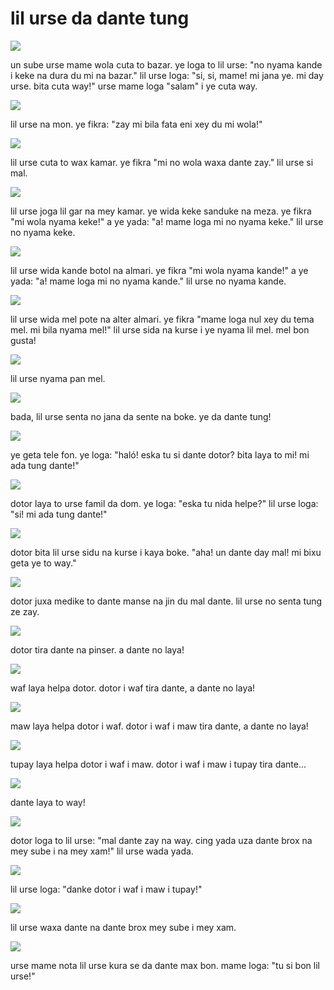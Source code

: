 # lil urse da dante tung

![](http://www.pandunia.info/pandunia/barudant/baru_01.png)

un sube urse mame wola cuta to bazar.
ye loga to lil urse: "no nyama kande i keke na dura du mi na bazar."
lil urse loga: "si, si, mame! mi jana ye. mi day urse. bita cuta way!"
urse mame loga "salam" i ye cuta way.

![](http://www.pandunia.info/pandunia/barudant/baru_02.png)

lil urse na mon. ye fikra: "zay mi bila fata eni xey du mi wola!"

![](http://www.pandunia.info/pandunia/barudant/baru_03.png)

lil urse cuta to wax kamar. ye fikra "mi no wola waxa dante zay."
lil urse si mal.

![](http://www.pandunia.info/pandunia/barudant/baru_04.png)

lil urse joga lil gar na mey kamar. ye wida keke sanduke na meza.
ye fikra "mi wola nyama keke!" a ye yada: "a! mame loga mi no nyama keke."
lil urse no nyama keke.

![](http://www.pandunia.info/pandunia/barudant/baru_05.png)

lil urse wida kande botol na almari. ye fikra "mi wola nyama kande!"
a ye yada: "a! mame loga mi no nyama kande." lil urse no nyama kande.

![](http://www.pandunia.info/pandunia/barudant/baru_06.png)

lil urse wida mel pote na alter almari. ye fikra
"mame loga nul xey du tema mel. mi bila nyama mel!"
lil urse sida na kurse i ye nyama lil mel. mel bon gusta!

![](http://www.pandunia.info/pandunia/barudant/baru_07.png)

lil urse nyama pan mel.

![](http://www.pandunia.info/pandunia/barudant/baru_08.png)

bada, lil urse senta no jana da sente na boke. ye da dante tung!

![](http://www.pandunia.info/pandunia/barudant/baru_09.png)

ye geta tele fon. ye loga: "haló! eska tu si dante dotor? bita laya to mi! mi ada tung dante!"

![](http://www.pandunia.info/pandunia/barudant/baru_10.png)

dotor laya to urse famil da dom. ye loga: "eska tu nida helpe?"
lil urse loga: "si! mi ada tung dante!"

![](http://www.pandunia.info/pandunia/barudant/baru_11.png)

dotor bita lil urse sidu na kurse i kaya boke.
"aha! un dante day mal! mi bixu geta ye to way."

![](http://www.pandunia.info/pandunia/barudant/baru_12.png)

dotor juxa medike to dante manse na jin du mal dante. lil urse no senta tung ze zay.

![](http://www.pandunia.info/pandunia/barudant/baru_13.png)

dotor tira dante na pinser. a dante no laya!

![](http://www.pandunia.info/pandunia/barudant/baru_14.png)

waf laya helpa dotor. dotor i waf tira dante, a dante no laya!

![](http://www.pandunia.info/pandunia/barudant/baru_15.png)

maw laya helpa dotor i waf. dotor i waf i maw tira dante, a dante no laya!

![](http://www.pandunia.info/pandunia/barudant/baru_16.png)

tupay laya helpa dotor i waf i maw. dotor i waf i maw i tupay tira dante...

![](http://www.pandunia.info/pandunia/barudant/baru_17.png)

dante laya to way!

![](http://www.pandunia.info/pandunia/barudant/baru_18.png)

dotor loga to lil urse: "mal dante zay na way.
cing yada uza dante brox na mey sube i na mey xam!"
lil urse wada yada.

![](http://www.pandunia.info/pandunia/barudant/baru_19.png)

lil urse loga: "danke dotor i waf i maw i tupay!"

![](http://www.pandunia.info/pandunia/barudant/baru_20.png)

lil urse waxa dante na dante brox mey sube i mey xam.

![](http://www.pandunia.info/pandunia/barudant/baru_21.png)

urse mame nota lil urse kura se da dante max bon.
mame loga: "tu si bon lil urse!"


